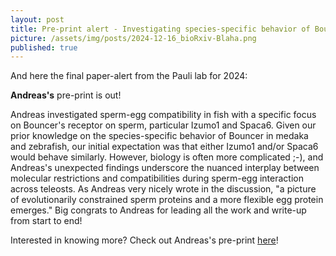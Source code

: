 ```yaml
---
layout: post
title: Pre-print alert - Investigating species-specific behavior of Bouncer's receptor on sperm
picture: /assets/img/posts/2024-12-16_bioRxiv-Blaha.png
published: true
---
```

And here the final paper-alert from the Pauli lab for 2024: 

**Andreas's** pre-print is out!

Andreas investigated sperm-egg compatibility in fish with a specific focus on Bouncer's receptor on sperm, particular Izumo1 and Spaca6. 
Given our prior knowledge on the species-specific behavior of Bouncer in medaka and zebrafish, our initial expectation was that either Izumo1 and/or Spaca6 would behave similarly. However, biology is often more complicated ;-), and Andreas's unexpected findings underscore the nuanced interplay between molecular restrictions and compatibilities during sperm-egg interaction across teleosts.
As Andreas very nicely wrote in the discussion, "a picture of evolutionarily constrained sperm proteins and a more flexible egg protein emerges." Big congrats to Andreas for leading all the work and write-up from start to end!

Interested in knowing more? Check out Andreas's pre-print [here](https://www.biorxiv.org/content/10.1101/2024.12.13.628393v1)!


